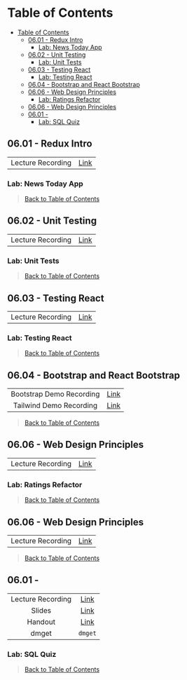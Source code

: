# Table of Contents

- [Table of Contents](#table-of-contents)
  - [06.01 - Redux Intro](#0601---redux-intro)
    - [Lab: News Today App](#lab-news-today-app)
  - [06.02 - Unit Testing](#0602---unit-testing)
    - [Lab: Unit Tests](#lab-unit-tests)
  - [06.03 - Testing React](#0603---testing-react)
    - [Lab: Testing React](#lab-testing-react)
  - [06.04 - Bootstrap and React Bootstrap](#0604---bootstrap-and-react-bootstrap)
  - [06.06 - Web Design Principles](#0606---web-design-principles)
    - [Lab: Ratings Refactor](#lab-ratings-refactor)
  - [06.06 - Web Design Principles](#0606---web-design-principles-1)
  - [06.01 -](#0601--)
    - [Lab: SQL Quiz](#lab-sql-quiz)

## 06.01 - Redux Intro

|  |  |
| :---: | :---: |
| Lecture Recording | [Link](https://strategiced.zoom.us/rec/share/t5NJMSAyGChwX_aetLW06RYj6kvaoS_U_c4ipt52x60oKcNYUe3-N0bRcAQqQwm3.v3bJKukDn3hS2ZXM?startTime=1719675642000) |

### Lab: News Today App

> [Back to Table of Contents](#table-of-contents)

## 06.02 - Unit Testing

|  |  |
| :---: | :---: |
| Lecture Recording | [Link](https://strategiced.zoom.us/rec/share/4Yp1vGkWZPFUDKLhg-NQJFVO-uptcmccuTF3m9iuwbacnsuFb8Xtgyda0FcZZnv5.wabTs571_yiV56J8?startTime=1719696260000) |

### Lab: Unit Tests

> [Back to Table of Contents](#table-of-contents)

## 06.03 - Testing React

|  |  |
| :---: | :---: |
| Lecture Recording | [Link](https://strategiced.zoom.us/rec/share/TrqeKocnd2dnL4gBIRBnXPkIL2dSU9cveuqnH8oWTqN-6Z9InW77LLZ_55Qfo7PA.v_1qBGDoIkcD5WAO?startTime=1719969821000) |

### Lab: Testing React

> [Back to Table of Contents](#table-of-contents)

## 06.04 - Bootstrap and React Bootstrap

|  |  |
| :---: | :---: |
| Bootstrap Demo Recording | [Link](https://strategiced.zoom.us/rec/share/NRffRqWjKPGEnrIUJbPZHijc45UYz6gXH_ztpbck6gmiIBlxKWCsVGKF1eXDQRJK.iTyA5a8PupVXZsws?startTime=1720474436000) |
| Tailwind Demo Recording | [Link](https://strategiced.zoom.us/rec/share/C8Gs4ipqCVlh9JpsBpW6LmZzCqEQ91HvWYIKvE7cbozeEDNINd1O9O12CfYxw5jl.94hoL8UFPYT4WZL1?startTime=1720570869000) |

> [Back to Table of Contents](#table-of-contents)

## 06.06 - Web Design Principles

|  |  |
| :---: | :---: |
| Lecture Recording | [Link](https://strategiced.zoom.us/rec/share/5sAMKAbu2SwZto4sTk5dpx_Qous9xx3Z5SP3XbA5dV4M0_x0BL1eyu3UrsFQ6rD4.wt7iO6WDAmWfyYUj?startTime=1720742781000) |

### Lab: Ratings Refactor

> [Back to Table of Contents](#table-of-contents)

## 06.06 - Web Design Principles

|  |  |
| :---: | :---: |
| Lecture Recording | [Link]() |

> [Back to Table of Contents](#table-of-contents)

## 06.01 - 

|  |  |
| :---: | :---: |
| Lecture Recording | [Link]() |
| Slides | [Link]() |
| Handout | [Link]() |
| dmget | `dmget` |

### Lab: SQL Quiz


> [Back to Table of Contents](#table-of-contents)
